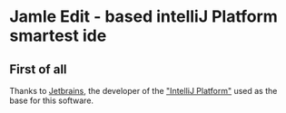 # Jamle Edit - based intelliJ Platform smartest ide
## First of all
Thanks to [Jetbrains](https://jetbrains.com), the developer of the ["IntelliJ Platform"](https://jetbrains.com/opensource/idea/) used as the base for this software.
